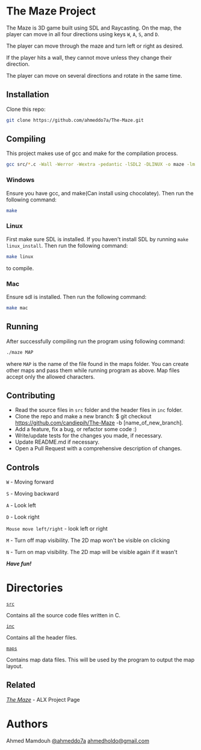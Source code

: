 # The Maze Project

The Maze is 3D game built using SDL and Raycasting. On the map, the player can move in all four directions using keys ```W```, ```A```, ```S```, and ```D```. 

The player can move through the maze and turn left or right as desired.

If the player hits a wall, they cannot move unless they change their direction.

The player can move on several directions and rotate in the same time.

## Installation

Clone this repo:
```bash
git clone https://github.com/ahmeddo7a/The-Maze.git
```


## Compiling
This project makes use of gcc and make for the compilation process.

```bash
gcc src/*.c -Wall -Werror -Wextra -pedantic -lSDL2 -DLINUX -o maze -lm
```

### Windows
Ensure you have gcc, and make(Can install using chocolatey). Then run the following command:

```bash 
make
```
### Linux
First make sure SDL is installed. If you haven't install SDL by running ``` make linux_install ```. Then run the following command:

```bash
make linux 
```
to compile.

### Mac
Ensure sdl is installed. Then run the following command:

```bash
make mac
```
## Running
After successfully compiling run the program using following command:

```bash
./maze MAP
```

where ```MAP``` is the name of the file found in the maps folder. You can create other maps and pass them while running program as above. Map files accept only the allowed characters.


## Contributing

- Read the source files in ```src``` folder and the header files in ```inc``` folder.
- Clone the repo and make a new branch: $ git checkout https://github.com/candiepih/The-Maze -b [name_of_new_branch].
- Add a feature, fix a bug, or refactor some code :)
- Write/update tests for the changes you made, if necessary.
- Update README.md if necessary.
- Open a Pull Request with a comprehensive description of changes.


## Controls

```W``` - Moving forward

```S``` - Moving backward

```A``` - Look left

```D``` - Look right

```Mouse move left/right``` - look left or right

```M``` - Turn off map visibility. The 2D map won't be visible on clicking

```N``` - Turn on map visibility. The 2D map will be visible again if it wasn't

***Have fun!***


# Directories

[`src`](https://github.com/ahmeddo7a/TheMaze/tree/main/src)

Contains all the source code files written in C.

[`inc`](https://github.com/ahmeddo7a/TheMaze/tree/main/inc)

Contains all the header files.

[`maps`](https://github.com/ahmeddo7a/TheMaze/tree/main/maps)

Contains map data files. This will be used by the program to output the map layout.


## Related

*[The Maze](https://alx-intranet.hbtn.io/concepts/133)* - ALX Project Page


# Authors

Ahmed Mamdouh [@ahmeddo7a](https://github.com/ahmeddo7a) <ahmedholdo@gmail.com>